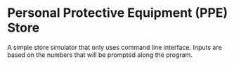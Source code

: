 # Personal Protective Equipment (PPE) Store

A simple store simulator that only uses command line interface. 
Inputs are based on the numbers that will be prompted along the program.
